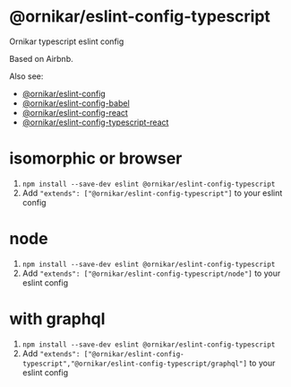 # @ornikar/eslint-config-typescript

Ornikar typescript eslint config

Based on Airbnb.

Also see:

- [@ornikar/eslint-config](https://github.com/ornikar/eslint-configs/tree/master/%40ornikar/eslint-config)
- [@ornikar/eslint-config-babel](https://github.com/ornikar/eslint-configs/tree/master/%40ornikar/eslint-config-babel)
- [@ornikar/eslint-config-react](https://github.com/ornikar/eslint-configs/tree/master/%40ornikar/eslint-config-react)
- [@ornikar/eslint-config-typescript-react](https://github.com/ornikar/eslint-configs/tree/master/%40ornikar/eslint-config-typescript-react)

# isomorphic or browser

1. `npm install --save-dev eslint @ornikar/eslint-config-typescript`
2. Add `"extends": ["@ornikar/eslint-config-typescript"]` to your eslint config

# node

1. `npm install --save-dev eslint @ornikar/eslint-config-typescript`
2. Add `"extends": ["@ornikar/eslint-config-typescript/node"]` to your eslint config

# with graphql

1. `npm install --save-dev eslint @ornikar/eslint-config-typescript`
2. Add `"extends": ["@ornikar/eslint-config-typescript","@ornikar/eslint-config-typescript/graphql"]` to your eslint config
